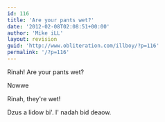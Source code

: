 ```yaml
---
id: 116
title: 'Are your pants wet?'
date: '2012-02-08T02:08:51+00:00'
author: 'Mike iLL'
layout: revision
guid: 'http://www.obliteration.com/illboy/?p=116'
permalink: '/?p=116'
---
```


Rinah! Are your pants wet?

Nowwe

Rinah, they're wet!

Dzus a lidow bi'. I' nadah bid deaow.